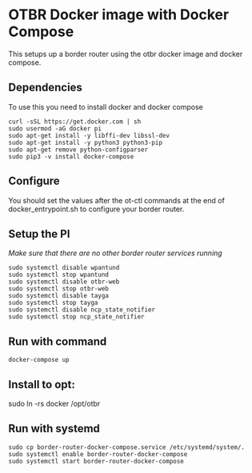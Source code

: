 OTBR Docker image with Docker Compose
====================================

This setups up a border router using the otbr docker image and docker compose.

## Dependencies

To use this you need to install docker and docker compose

```shell
curl -sSL https://get.docker.com | sh
sudo usermod -aG docker pi
sudo apt-get install -y libffi-dev libssl-dev
sudo apt-get install -y python3 python3-pip
sudo apt-get remove python-configparser
sudo pip3 -v install docker-compose
```

## Configure

You should set the values after the ot-ctl commands at the end of docker_entrypoint.sh
to configure your border router.

## Setup the PI

*Make sure that there are no other border router services running*

```shell
sudo systemctl disable wpantund
sudo systemctl stop wpantund
sudo systemctl disable otbr-web
sudo systemctl stop otbr-web
sudo systemctl disable tayga
sudo systemctl stop tayga
sudo systemctl disable ncp_state_notifier
sudo systemctl stop ncp_state_notifier
```

## Run with command

```shell
docker-compose up
```

## Install to opt:
sudo ln -rs docker /opt/otbr

## Run with systemd

```shell
sudo cp border-router-docker-compose.service /etc/systemd/system/.
sudo systemctl enable border-router-docker-compose
sudo systemctl start border-router-docker-compose
```
